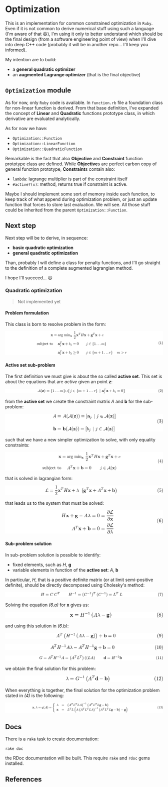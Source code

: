 # Optimization

This is an implementation for common constrained optimization in `Ruby`. Even if it is not common to derive numerical stuff using such a language (I'm aware of that :smiley:), I'm using it only to better understand which should be the final design (from a software engineering point of view) when I'll dive into deep C++ code (probably it will be in another repo... I'll keep you informed).

My intention are to build:

 * a **general quadratic optimizer**
 * an **augmented Lagrange optimizer** (that is the final objective)

## `Optimization` module

As for now, only `Ruby` code is available. In `function.rb` file a foundation class for non-linear function is derived. From that base definition, I've expanded the concept of **Linear** and **Quadratic** functions prototype class, in which derivative are evaluated analytically.

As for now we have:

 * `Optimization::Function`
 * `Optimization::LinearFunction`
 * `Optimization::QuadraticFunction`

Remarkable is the fact that also **Objective** and **Constraint** function prototype class are defined. While **Objective**s are perfect carbon copy of general function prototype, **Constraint**s contain also:

 * `lambda`: lagrange multiplier is part of the constraint itself
 * `#active?(x)`: method, returns true if constraint is active.

Maybe I should implement some sort of memory inside each function, to keep track of what append during optimization problem, or just an update function that forces to store last evaluation. We will see. All those stuff could be inherited from the parent `Optimization::Function`.

## Next step

Next step will be to derive, in sequence:

 * **basic quadratic optimization**
 * **general quadratic optimization**

Than, probably I will define a class for penalty functions, and I'll go straight to the definition of a complete augmented lagrangian method.

I hope I'll succeed... :smiley:

### Quadratic optimization

> Not implemented yet

#### Problem formulation

This class is born to resolve problem in the form:

![Objective function and constraints](.readme/eq_problem.gif)

#### Active set sub-problem

The first definition we must give is about the so called **active set**. This set is about the equations that are _active_ given an point **z**:

![Active set definition](.readme/eq_activeset.gif)

from the **active set** we create the constraint matrix _A_ and **b** for the sub-problem:

![A matrix definition](.readme/eq_Amatrix.gif)

such that we have a new simpler optimization to solve, with only equality constraints:

![New problem](.readme/eq_simple_problem.gif)

that is solved in lagrangian form:

![Lagrange formulation](.readme/eq_lagrange_formula.gif)

that leads us to the system that must be solved:

![System of equations](.readme/eq_system_of_eq.gif)

#### Sub-problem solution

In sub-problem solution is possible to identify:

 * fixed elements, such as _H_, **g**
 * variable elements in function of the **active set**: _A_, **b**

In particular, _H_, that is a positive definite matrix (or at limit semi-positive definite), should be directly decomposed using Cholesky's method:

![Cholesky decomposition](.readme/eq_decomposition.gif)

Solving the equation _(6.a)_ for **x** gives us:

![Solved for x](.readme/eq_sol_1eq.gif)

and using this solution in _(6.b)_:

![x substitution](.readme/eq_sol_2eq.gif)

![x substitution 2](.readme/eq_sol_3eq.gif)

![x substitution 3](.readme/eq_sol_4eq.gif)

we obtain the final solution for this problem:

![lambda solution](.readme/eq_sol_5eq.gif)

When everything is together, the final solution for the optimization problem stated in _(4)_ is the following:

![supbroblem solution](.readme/eq_system_solution.gif)





## Docs

There is a `rake` task to create documentation:

```
rake doc
```

the RDoc documentation will be built. This require `rake` and `rdoc` gems installed.

## References
